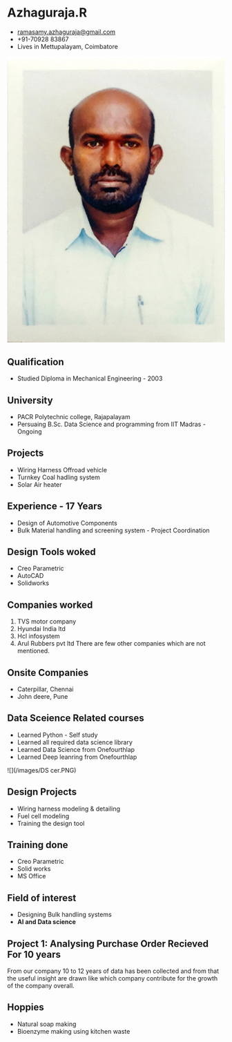 # Azhaguraja.R
- ramasamy.azhaguraja@gmail.com
- +91-70928 83867
- Lives in Mettupalayam, Coimbatore

![](/images/IMG_4527.jpg)

## Qualification
- Studied Diploma in Mechanical Engineering - 2003

## University
- PACR Polytechnic college, Rajapalayam
- Persuaing B.Sc. Data Science and programming from IIT Madras - Ongoing

## Projects
- Wiring Harness Offroad vehicle
- Turnkey Coal hadling system
- Solar Air heater

## Experience - 17 Years
- Design of Automotive Components
- Bulk Material handling and screening system - Project Coordination

## Design Tools woked
- Creo Parametric
- AutoCAD
- Solidworks

## Companies worked
1. TVS motor company
2. Hyundai India ltd
3. Hcl infosystem
4. Arul Rubbers pvt ltd
There are few other companies which are not mentioned.

## Onsite Companies
- Caterpillar, Chennai
- John deere, Pune

## Data Sceience Related courses
- Learned Python - Self study
- Learned all required data science library
- Learned Data Science from Onefourthlap
- Learned Deep leanring from Onefourthlap

![](/images/DS cer.PNG)

## Design Projects
- Wiring harness modeling & detailing
- Fuel cell modeling
- Training the design tool

## Training done
- Creo Parametric
- Solid works
- MS Office

## Field of interest
- Designing Bulk handling systems
- **AI and Data science**

## Project 1: Analysing Purchase Order Recieved For 10 years
From our company 10 to 12 years of data has been collected and from that the useful insight are drawn like which company contribute for the growth of the company overall.

## Hoppies
- Natural soap making
- Bioenzyme making using kitchen waste
